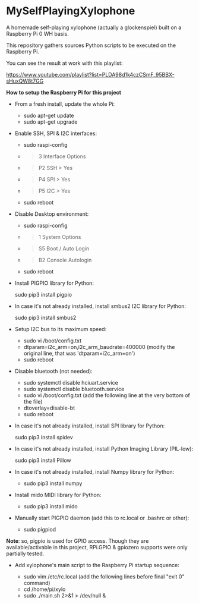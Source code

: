 # MySelfPlayingXylophone

A homemade self-playing xylophone (actually a glockenspiel) built on a Raspberry Pi 0 WH basis.

This repository gathers sources Python scripts to be executed on the Raspberry Pi.

You can see the result at work with this playlist:

https://www.youtube.com/playlist?list=PLDA98d1k4czCSmF_95BBX-sHuxQW8t7GG

**How to setup the Raspberry Pi for this project**

* From a fresh install, update the whole Pi:

	* sudo apt-get update
	* sudo apt-get upgrade
	
* Enable SSH, SPI & I2C interfaces:

    * sudo raspi-config
    * > 3 Interface Options
    * > P2 SSH > Yes
    * > P4 SPI > Yes
    * > P5 I2C > Yes
	* sudo reboot

* Disable Desktop environment:

    * sudo raspi-config
    * > 1 System Options
    * > S5 Boot / Auto Login
    * > B2 Console Autologin
   	* sudo reboot
	
* Install PIGPIO library for Python:

	sudo pip3 install pigpio

*  In case it's not already installed, install smbus2 I2C library for Python:

	sudo pip3 install smbus2

* Setup I2C bus to its maximum speed:
	
	* sudo vi /boot/config.txt
	*    dtparam=i2c_arm=on,i2c_arm_baudrate=400000 (modify the original line, that was 'dtparam=i2c_arm=on')  
	* sudo reboot

* Disable bluetooth (not needed):

    * sudo systemctl disable hciuart.service
    * sudo systemctl disable bluetooth.service
	* sudo vi /boot/config.txt (add the following line at the very bottom of the file)
    *    dtoverlay=disable-bt 
    * sudo reboot

* In case it's not already installed, install SPI library for Python:

    sudo pip3 install spidev

* In case it's not already installed, install Python Imaging Library (PIL-low):

    sudo pip3 install Pillow

* In case it's not already installed, install Numpy library for Python:
 
    * sudo pip3 install numpy

* Install mido MIDI library for Python:

    * sudo pip3 install mido

* Manually start PIGPIO daemon (add this to rc.local or .bashrc or other):

	* sudo pigpiod
	
**Note**:  so, pigpio is used for GPIO access. Though they are available/activable in this project, RPi.GPIO & gpiozero supports were only partially tested.

* Add xylophone's main script to the Raspberry Pi startup sequence:

    * sudo vim /etc/rc.local (add the following lines before final "exit 0" command)
    *   cd /home/pi/xylo
    *   sudo ./main.sh 2>&1 > /dev/null &
